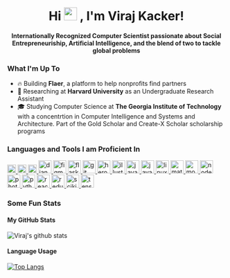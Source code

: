 <h1 align = "center">Hi <img src="https://raw.githubusercontent.com/MartinHeinz/MartinHeinz/master/wave.gif" width="30px">
, I'm Viraj Kacker!
</h1>
<h4 align = "center">Internationally Recognized Computer Scientist passionate about Social Entrepreneuriship, Artificial Intelligence, and the blend of two to tackle global problems </h4>

### What I'm Up To
- 🔥 Building **Flaer**, a platform to help nonprofits find partners
- 🔬 Researching at **Harvard University** as an Undergraduate Research Assistant
- 🎓 Studying Computer Science at **The Georgia Institute of Technology** with a concentrtion in Computer Intelligence and Systems and Architecture. Part of the Gold Scholar and Create-X Scholar scholarship programs

### Languages and Tools I am Proficient In
<p align="left"> <a href="https://www.arduino.cc/" target="_blank"> <img src="https://cdn.worldvectorlogo.com/logos/arduino-1.svg" alt="arduino" width = "20" height = "20"/> </a> <a href="https://www.chartjs.org" target="_blank"> <img src="https://www.chartjs.org/media/logo-title.svg" alt="chartjs" width = "20" height = "20"/> </a> <a href="https://d3js.org/" target="_blank"> <img src="https://devicons.github.io/devicon/devicon.git/icons/d3js/d3js-original.svg" alt="d3js" width = "20" height = "20"/> </a> <a href="https://www.djangoproject.com/" target="_blank"> <img src="https://devicons.github.io/devicon/devicon.git/icons/django/django-original.svg" alt="django" width = "30" height = "30"/> </a> <a href="https://www.figma.com/" target="_blank"> <img src="https://www.vectorlogo.zone/logos/figma/figma-icon.svg" alt="figma" width = "30" height = "30"/> </a> <a href="https://flask.palletsprojects.com/" target="_blank"> <img src="https://www.vectorlogo.zone/logos/pocoo_flask/pocoo_flask-icon.svg" alt="flask" width = "30" height = "30"/> </a> <a href="https://git-scm.com/" target="_blank"> <img src="https://www.vectorlogo.zone/logos/git-scm/git-scm-icon.svg" alt="git" width = "30" height = "30"/> </a> <a href="https://heroku.com" target="_blank"> <img src="https://www.vectorlogo.zone/logos/heroku/heroku-icon.svg" alt="heroku" width = "30" height = "30"/> </a> <a href="https://www.adobe.com/in/products/illustrator.html" target="_blank"> <img src="https://www.vectorlogo.zone/logos/adobe_illustrator/adobe_illustrator-icon.svg" alt="illustrator" width = "30" height = "30"/> </a> <a href="https://www.java.com" target="_blank"> <img src="https://devicons.github.io/devicon/devicon.git/icons/java/java-original-wordmark.svg" alt="java" width = "30" height = "30"/> </a> <a href="https://developer.mozilla.org/en-US/docs/Web/JavaScript" target="_blank"> <img src="https://devicons.github.io/devicon/devicon.git/icons/javascript/javascript-original.svg" alt="javascript" width = "30" height = "30"/> </a> <a href="https://www.linux.org/" target="_blank"> <img src="https://devicons.github.io/devicon/devicon.git/icons/linux/linux-original.svg" alt="linux" width = "30" height = "30"/> </a> <a href="https://www.mathworks.com/" target="_blank"> <img src="https://raw.githubusercontent.com/simple-icons/simple-icons/master/icons/mathworks.svg" alt="matlab" width = "30" height = "30"/> </a> <a href="https://www.mongodb.com/" target="_blank"> <img src="https://devicons.github.io/devicon/devicon.git/icons/mongodb/mongodb-original-wordmark.svg" alt="mongodb" width = "30" height = "30"/> </a> <a href="https://nodejs.org" target="_blank"> <img src="https://devicons.github.io/devicon/devicon.git/icons/nodejs/nodejs-original-wordmark.svg" alt="nodejs" width = "30" height = "30"/> </a> <a href="https://www.photoshop.com/en" target="_blank"> <img src="https://devicons.github.io/devicon/devicon.git/icons/photoshop/photoshop-plain.svg" alt="photoshop" width = "30" height = "30"/> </a> <a href="https://www.python.org" target="_blank"> <img src="https://devicons.github.io/devicon/devicon.git/icons/python/python-original.svg" alt="python" width = "30" height = "30"/> </a> <a href="https://reactjs.org/" target="_blank"> <img src="https://devicons.github.io/devicon/devicon.git/icons/react/react-original-wordmark.svg" alt="react" width = "30" height = "30"/> </a> <a href="https://redux.js.org" target="_blank"> <img src="https://devicons.github.io/devicon/devicon.git/icons/redux/redux-original.svg" alt="redux" width = "30" height = "30"/> </a> <a href="https://scikit-learn.org/" target="_blank"> <img src="https://upload.wikimedia.org/wikipedia/commons/0/05/Scikit_learn_logo_small.svg" alt="scikit_learn" width = "30" height = "30"/> </a> <a href="https://www.tensorflow.org" target="_blank"> <img src="https://www.vectorlogo.zone/logos/tensorflow/tensorflow-icon.svg" alt="tensorflow" width = "30" height = "30"/> </a> </p>

### Some Fun Stats 
#### My GitHub Stats
![Viraj's github stats](https://github-readme-stats.vercel.app/api?username=allstar128&theme=dark&show_icons=true)

#### Language Usage
[![Top Langs](https://github-readme-stats.vercel.app/api/top-langs/?username=allstar128&layout=compact)](https://github.com/anuraghazra/github-readme-stats)

